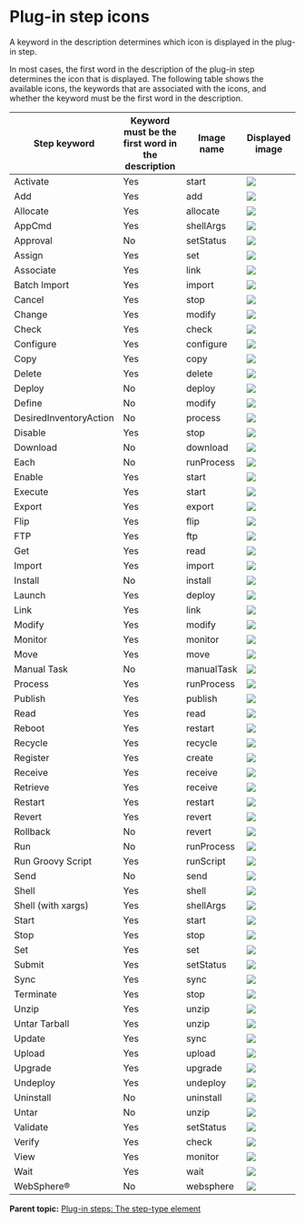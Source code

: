 # Plug-in step icons

A keyword in the description determines which icon is displayed in the plug-in step.

In most cases, the first word in the description of the plug-in step determines the icon that is displayed. The following table shows the available icons, the keywords that are associated with the icons, and whether the keyword must be the first word in the description.

|Step keyword|Keyword must be the first word in the description|Image name|Displayed image|
|------------|-------------------------------------------------|----------|---------------|
|Activate|Yes|start|![](../images/start-dark.png)|
|Add|Yes|add|![](../images/add-dark.png)|
|Allocate|Yes|allocate|![](../images/allocate-dark.png)|
|AppCmd|Yes|shellArgs|![](../images/shellArgs-dark.png)|
|Approval|No|setStatus|![](../images/setStatus-dark.png)|
|Assign|Yes|set|![](../images/set-dark.png)|
|Associate|Yes|link|![](../images/link-dark.png)|
|Batch Import|Yes|import|![](../images/import-dark.png)|
|Cancel|Yes|stop|![](../images/stop-dark.png)|
|Change|Yes|modify|![](../images/modify-dark.png)|
|Check|Yes|check|![](../images/check-dark.png)|
|Configure|Yes|configure|![](../images/configure-dark.png)|
|Copy|Yes|copy|![](../images/copy-dark.png)|
|Delete|Yes|delete|![](../images/delete-dark.png)|
|Deploy|No|deploy|![](../images/deploy-dark.png)|
|Define|No|modify|![](../images/modify-dark.png)|
|DesiredInventoryAction|No|process|![](../images/process-dark.png)|
|Disable|Yes|stop|![](../images/stop-dark.png)|
|Download|No|download|![](../images/download-dark.png)|
|Each|No|runProcess|![](../images/runProcess-dark.png)|
|Enable|Yes|start|![](../images/start-dark.png)|
|Execute|Yes|start|![](../images/start-dark.png)|
|Export|Yes|export|![](../images/export-dark.png)|
|Flip|Yes|flip|![](../images/flip-dark.png)|
|FTP|Yes|ftp|![](../images/ftp-dark.png)|
|Get|Yes|read|![](../images/read-dark.png)|
|Import|Yes|import|![](../images/import-dark.png)|
|Install|No|install|![](../images/install-dark.png)|
|Launch|Yes|deploy|![](../images/deploy-dark.png)|
|Link|Yes|link|![](../images/link-dark.png)|
|Modify|Yes|modify|![](../images/modify-dark.png)|
|Monitor|Yes|monitor|![](../images/monitor-dark.png)|
|Move|Yes|move|![](../images/move-dark.png)|
|Manual Task|No|manualTask|![](../images/manualTask-dark.png)|
|Process|Yes|runProcess|![](../images/runProcess-dark.png)|
|Publish|Yes|publish|![](../images/publish-dark.png)|
|Read|Yes|read|![](../images/read-dark.png)|
|Reboot|Yes|restart|![](../images/restart-dark.png)|
|Recycle|Yes|recycle|![](../images/recycle-dark.png)|
|Register|Yes|create|![](../images/create-dark.png)|
|Receive|Yes|receive|![](../images/receive-dark.png)|
|Retrieve|Yes|receive|![](../images/receive-dark.png)|
|Restart|Yes|restart|![](../images/restart-dark.png)|
|Revert|Yes|revert|![](../images/revert-dark.png)|
|Rollback|No|revert|![](../images/revert-dark.png)|
|Run|No|runProcess|![](../images/runProcess-dark.png)|
|Run Groovy Script|Yes|runScript|![](../images/runScript-dark.png)|
|Send|No|send|![](../images/send-dark.png)|
|Shell|Yes|shell|![](../images/shell-dark.png)|
|Shell \(with xargs\)|Yes|shellArgs|![](../images/shellArgs-dark.png)|
|Start|Yes|start|![](../images/start-dark.png)|
|Stop|Yes|stop|![](../images/stop-dark.png)|
|Set|Yes|set|![](../images/set-dark.png)|
|Submit|Yes|setStatus|![](../images/setStatus-dark.png)|
|Sync|Yes|sync|![](../images/sync-dark.png)|
|Terminate|Yes|stop|![](../images/stop-dark.png)|
|Unzip|Yes|unzip|![](../images/unzip-dark.png)|
|Untar Tarball|Yes|unzip|![](../images/unzip-dark.png)|
|Update|Yes|sync|![](../images/sync-dark.png)|
|Upload|Yes|upload|![](../images/upload-dark.png)|
|Upgrade|Yes|upgrade|![](../images/upgrade-dark.png)|
|Undeploy|Yes|undeploy|![](../images/undeploy-dark.png)|
|Uninstall|No|uninstall|![](../images/uninstall-dark.png)|
|Untar|No|unzip|![](../images/unzip-dark.png)|
|Validate|Yes|setStatus|![](../images/setStatus-dark.png)|
|Verify|Yes|check|![](../images/check-dark.png)|
|View|Yes|monitor|![](../images/monitor-dark.png)|
|Wait|Yes|wait|![](../images/wait-dark.png)|
|WebSphere®|No|websphere|![](../images/websphere-dark.png)|

**Parent topic:** [Plug-in steps: The step-type element](../../com.ibm.udeploy.reference.doc/topics/ref_create_steptype.md)

